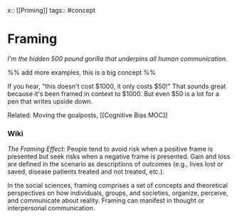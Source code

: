 x:: [[Priming]]
tags:: #concept 

# Framing
*I'm the hidden 500 pound gorilla that underpins all human communication.*

%% add more examples, this is a big concept %% 

If you hear, "this doesn't cost $1000, it only costs $50!" That sounds great because it's been framed in context to $1000. But even $50 is a lot for a pen that writes upside down.

Related: Moving the goalposts, [[Cognitive Bias MOC]]

### Wiki
*The Framing Effect*: People tend to avoid risk when a positive frame is presented but seek risks when a negative frame is presented. Gain and loss are defined in the scenario as descriptions of outcomes (e.g., lives lost or saved, disease patients treated and not treated, etc.).

In the social sciences, framing comprises a set of concepts and theoretical perspectives on how individuals, groups, and societies, organize, perceive, and communicate about reality. Framing can manifest in thought or interpersonal communication.